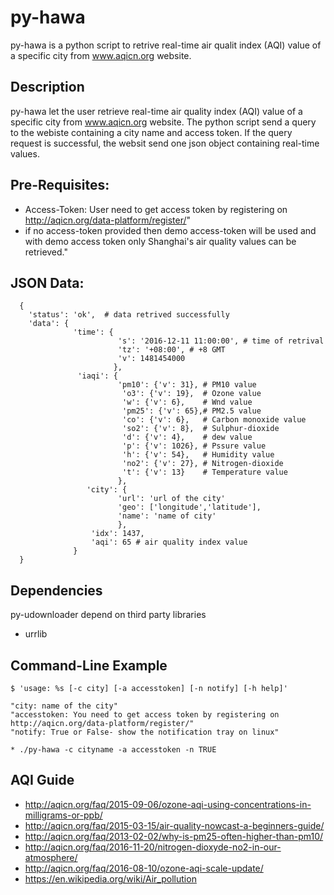 py-hawa
==========

py-hawa is a python script to retrive real-time air qualit index (AQI) value of a specific city from www.aqicn.org website. 

Description
-----------
py-hawa let the user retrieve real-time air quality index (AQI) value of a specific city from www.aqicn.org website. The python
script send a query to the webiste containing a city name and access token. If the query request is successful, the websit send
one json object containing real-time values. 

Pre-Requisites:
--------------
* Access-Token: User need to get access token by registering on http://aqicn.org/data-platform/register/"
* if no access-token provided then demo access-token will be used and with demo access token only Shanghai's air quality 
  values can be retrieved."

 JSON Data:
 ----------
      {
        'status': 'ok',  # data retrived successfully
        'data': {
                  'time': {
                            's': '2016-12-11 11:00:00', # time of retrival
                            'tz': '+08:00', # +8 GMT
                            'v': 1481454000
                           }, 
                   'iaqi': {
                            'pm10': {'v': 31}, # PM10 value
                             'o3': {'v': 19},  # Ozone value 
                             'w': {'v': 6},    # Wnd value
                             'pm25': {'v': 65},# PM2.5 value 
                             'co': {'v': 6},   # Carbon monoxide value
                             'so2': {'v': 8},  # Sulphur-dioxide
                             'd': {'v': 4},    # dew value 
                             'p': {'v': 1026}, # Pssure value
                             'h': {'v': 54},   # Humidity value
                             'no2': {'v': 27}, # Nitrogen-dioxide
                             't': {'v': 13}    # Temperature value
                            }, 
                     'city': {
                            'url': 'url of the city'
                            'geo': ['longitude','latitude'], 
                            'name': 'name of city'
                            }, 
                      'idx': 1437, 
                      'aqi': 65 # air quality index value
                  }
      }

Dependencies
------------
py-udownloader depend on third party libraries
* urrlib

Command-Line Example
-------------------
    $ 'usage: %s [-c city] [-a accesstoken] [-n notify] [-h help]'
    
    "city: name of the city"
    "accesstoken: You need to get access token by registering on http://aqicn.org/data-platform/register/"
    "notify: True or False- show the notification tray on linux"
    
    * ./py-hawa -c cityname -a accesstoken -n TRUE
AQI Guide
---------
* http://aqicn.org/faq/2015-09-06/ozone-aqi-using-concentrations-in-milligrams-or-ppb/
* http://aqicn.org/faq/2015-03-15/air-quality-nowcast-a-beginners-guide/
* http://aqicn.org/faq/2013-02-02/why-is-pm25-often-higher-than-pm10/
* http://aqicn.org/faq/2016-11-20/nitrogen-dioxyde-no2-in-our-atmosphere/
* http://aqicn.org/faq/2016-08-10/ozone-aqi-scale-update/
* https://en.wikipedia.org/wiki/Air_pollution
